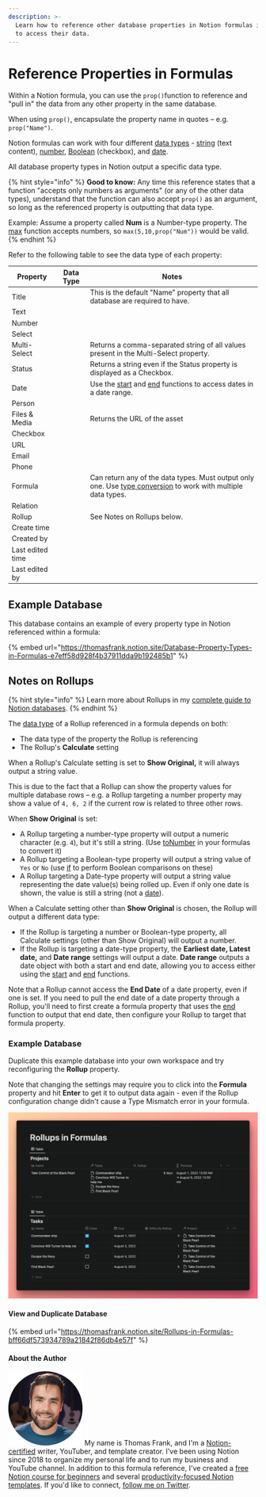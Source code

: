 ```yaml
---
description: >-
  Learn how to reference other database properties in Notion formulas in order
  to access their data.
---
```


# Reference Properties in Formulas

Within a Notion formula, you can use the `prop()`function to reference and "pull in" the data from any other property in the same database.

When using `prop()`, encapsulate the property name in quotes – e.g. `prop("Name")`.

Notion formulas can work with four different [data types](../formula-basics/data-types/) - [string](../formula-basics/data-types/string.md) (text content), [number](../formula-basics/data-types/number.md), [Boolean](../formula-basics/data-types/boolean-checkbox.md) (checkbox), and [date](../formula-basics/data-types/date-data-type.md).

All database property types in Notion output a specific data type.&#x20;

{% hint style="info" %}
**Good to know:** Any time this reference states that a function "accepts only numbers as arguments" (or any of the other data types), understand that the function can also accept `prop()` as an argument, so long as the referenced property is outputting that data type.

Example: Assume a property called **Num** is a Number-type property. The [max](../formula-components/functions/max.md) function accepts numbers, so `max(5,10,prop("Num"))` would be valid.
{% endhint %}

Refer to the following table to see the data type of each property:

<table><thead><tr><th>Property</th><th data-type="select" data-multiple>Data Type</th><th>Notes</th></tr></thead><tbody><tr><td>Title</td><td></td><td>This is the default "Name" property that all database are required to have.</td></tr><tr><td>Text</td><td></td><td></td></tr><tr><td>Number</td><td></td><td></td></tr><tr><td>Select</td><td></td><td></td></tr><tr><td>Multi-Select</td><td></td><td>Returns a comma-separated string of all values present in the Multi-Select property.</td></tr><tr><td>Status</td><td></td><td>Returns a string even if the Status property is displayed as a Checkbox.</td></tr><tr><td>Date</td><td></td><td>Use the <a href="../formula-components/functions/start.md">start</a> and <a href="../formula-components/functions/end.md">end</a> functions to access dates in a date range.</td></tr><tr><td>Person</td><td></td><td></td></tr><tr><td>Files &#x26; Media</td><td></td><td>Returns the URL of the asset</td></tr><tr><td>Checkbox</td><td></td><td></td></tr><tr><td>URL</td><td></td><td></td></tr><tr><td>Email</td><td></td><td></td></tr><tr><td>Phone</td><td></td><td></td></tr><tr><td>Formula</td><td></td><td>Can return any of the data types. Must output only one. Use <a href="../reference/converting-data-types.md">type conversion</a> to work with multiple data types.</td></tr><tr><td>Relation</td><td></td><td></td></tr><tr><td>Rollup</td><td></td><td>See Notes on Rollups below.</td></tr><tr><td>Create time</td><td></td><td></td></tr><tr><td>Created by</td><td></td><td></td></tr><tr><td>Last edited time</td><td></td><td></td></tr><tr><td>Last edited by</td><td></td><td></td></tr></tbody></table>

## Example Database

This database contains an example of every property type in Notion referenced within a formula:

{% embed url="https://thomasfrank.notion.site/Database-Property-Types-in-Formulas-e7eff58d928f4b37911dda9b192485b1" %}

## Notes on Rollups

{% hint style="info" %}
Learn more about Rollups in my [complete guide to Notion databases](https://thomasjfrank.com/notion-databases-the-ultimate-beginners-guide/#rollups).
{% endhint %}

The [data type](../formula-basics/data-types/) of a Rollup referenced in a formula depends on both:

* The data type of the property the Rollup is referencing
* The Rollup's **Calculate** setting

When a Rollup's Calculate setting is set to **Show Original,** it will always output a string value.&#x20;

This is due to the fact that a Rollup can show the property values for multiple database rows – e.g. a Rollup targeting a number property may show a value of `4, 6, 2` if the current row is related to three other rows.&#x20;

When **Show Original** is set:

* A Rollup targeting a number-type property will output a numeric character (e.g. `4`), but it's still a string. (Use [toNumber](../formula-components/functions/tonumber.md) in your formulas to convert it)
* A Rollup targeting a Boolean-type property will output a string value of `Yes` or `No` (use [if](../formula-components/operators/if.md) to perform Boolean comparisons on these)
* A Rollup targeting a Date-type property will output a string value representing the date value(s) being rolled up. Even if only one date is shown, the value is still a string (not a [date](../formula-basics/data-types/date-data-type.md)).

When a Calculate setting other than **Show Original** is chosen, the Rollup will output a different data type:

* If the Rollup is targeting a number or Boolean-type property, all Calculate settings (other than Show Original) will output a number.
* If the Rollup is targeting a date-type property, the **Earliest date, Latest date,** and **Date range** settings will output a date. **Date range** outputs a date object with both a start and end date, allowing you to access either using the [start](../formula-components/functions/start.md) and [end](../formula-components/functions/end.md) functions.&#x20;

Note that a Rollup cannot access the **End Date** of a date property, even if one is set. If you need to pull the end date of a date property through a Rollup, you'll need to first create a formula property that uses the [end](../formula-components/functions/end.md) function to output that end date, then configure your Rollup to target that formula property.

### Example Database

Duplicate this example database into your own workspace and try reconfiguring the **Rollup** property.&#x20;

Note that changing the settings may require you to click into the **Formula** property and hit **Enter** to get it to output data again - even if the Rollup configuration change didn't cause a Type Mismatch error in your formula.

![](<../.gitbook/assets/Rollups in Formulas.png>)

#### View and Duplicate Database

{% embed url="https://thomasfrank.notion.site/Rollups-in-Formulas-bff66df573934789a21842f86db4e57f" %}

#### About the Author

<img src="../.gitbook/assets/Notion Fundamentals with Thomas Frank - Avatar 2021 compressed (1).png" alt="" data-size="line"> My name is Thomas Frank, and I'm a [Notion-certified](https://www.credly.com/badges/95fae13a-17bf-4b4a-a3d2-d58c8a3e6a2a/public\_url) writer, YouTuber, and template creator. I've been using Notion since 2018 to organize my personal life and to run my business and YouTube channel. In addition to this formula reference, I've created a [free Notion course for beginners](https://thomasjfrank.com/fundamentals/) and several [productivity-focused Notion templates](https://thomasjfrank.com/templates/). If you'd like to connect, [follow me on Twitter](https://twitter.com/TomFrankly).
